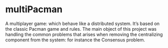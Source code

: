 # multiPacman
A multiplayer game: which behave like a distributed system. It’s based on the classic Pacman game and rules. The main object of this project was handling the common problems that arises when removing the centralizing component from the system: for instance the Consensus problem.
